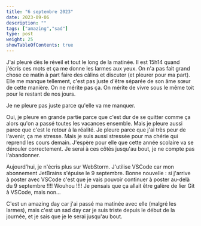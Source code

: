 ```yaml
---
title: "6 septembre 2023"
date: 2023-09-06
description: ""
tags: ["amazing","sad"]
type: post
weight: 25
showTableOfContents: true
---
```


J'ai pleuré dès le réveil et tout le long de la matinée. Il est 15h14 quand j'écris ces mots et ça me donne les larmes aux yeux. On n'a pas fait grand chose ce matin à part faire des câlins et discuter (et pleurer pour ma part). Elle me manque tellement, c'est pas juste d'être séparée de son âme sœur de cette manière. On ne mérite pas ça. On mérite de vivre sous le même toit pour le restant de nos jours.

Je ne pleure pas juste parce qu'elle va me manquer.

Oui, je pleure en grande partie parce que c'est dur de se quitter comme ça alors qu'on a passé toutes les vacances ensemble. Mais je pleure aussi parce que c'est le retour à la réalité. Je pleure parce que j'ai très peur de l'avenir, ça me stresse. Mais je suis aussi stressée pour ma chérie qui reprend les cours demain. J'espère pour elle que cette année scolaire va se dérouler correctement. Je serai à ces côtés jusqu'au bout, je ne compte pas l'abandonner.

Aujourd'hui, je n'écris plus sur WebStorm. J'utilise VSCode car mon abonnement JetBrains s'épuise le 9 septembre. Bonne nouvelle : si j'arrive à poster avec VSCode c'est que je vais pouvoir continuer à poster au-delà du 9 septembre !!!! Wouhou !!!! Je pensais que ça allait être galère de lier Git à VSCode, mais non...

C'est un amazing day car j'ai passé ma matinée avec elle (malgré les larmes), mais c'est un sad day car je suis triste depuis le début de la journée, et je sais que je le serai jusqu'au bout.
